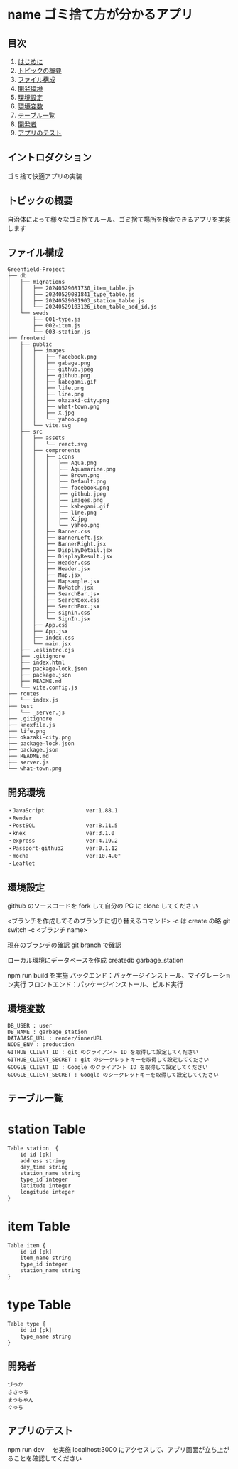 # name ゴミ捨て方が分かるアプリ

## 目次

1.  [はじめに](#introduction)
2.  [トピックの概要](#overview-of-topics)
3.  [ファイル構成](#ファイル構成)
4.  [開発環境](#開発環境)
5.  [環境設定](#環境設定)
6.  [環境変数](#環境変数)
7.  [テーブル一覧](#テーブル一覧)
8.  [開発者](#開発者)
9.  [アプリのテスト](#アプリのテスト)
<a id="introduction"></a>
## イントロダクション

ゴミ捨て快適アプリの実装
<a id="overview-of-topics"></a>
## トピックの概要

自治体によって様々なゴミ捨てルール、ゴミ捨て場所を検索できるアプリを実装します
<a id="ファイル構成"></a>
## ファイル構成
```
Greenfield-Project
├── db
│   ├── migrations
│   │   ├── 20240529081730_item_table.js
│   │   ├── 20240529081841_type_table.js
│   │   ├── 20240529081903_station_table.js
│   │   └── 20240529103126_item_table_add_id.js
│   └── seeds
│       ├── 001-type.js
│       ├── 002-item.js
│       └── 003-station.js
├── frontend
│   ├── public
│   │   ├── images
│   │   │   ├── facebook.png
│   │   │   ├── gabage.png
│   │   │   ├── github.jpeg
│   │   │   ├── github.png
│   │   │   ├── kabegami.gif
│   │   │   ├── life.png
│   │   │   ├── line.png
│   │   │   ├── okazaki-city.png
│   │   │   ├── what-town.png
│   │   │   ├── X.jpg
│   │   │   └── yahoo.png
│   │   └── vite.svg
│   ├── src
│   │   ├── assets
│   │   │   └── react.svg
│   │   ├── compronents
│   │   │   ├── icons
│   │   │   │   ├── Aqua.png
│   │   │   │   ├── Aquamarine.png
│   │   │   │   ├── Brown.png
│   │   │   │   ├── Default.png
│   │   │   │   ├── facebook.png
│   │   │   │   ├── github.jpeg
│   │   │   │   ├── images.png
│   │   │   │   ├── kabegami.gif
│   │   │   │   ├── line.png
│   │   │   │   ├── X.jpg
│   │   │   │   └── yahoo.png
│   │   │   ├── Banner.css
│   │   │   ├── BannerLeft.jsx
│   │   │   ├── BannerRight.jsx
│   │   │   ├── DisplayDetail.jsx
│   │   │   ├── DisplayResult.jsx
│   │   │   ├── Header.css
│   │   │   ├── Header.jsx
│   │   │   ├── Map.jsx
│   │   │   ├── Mapsample.jsx
│   │   │   ├── NoMatch.jsx
│   │   │   ├── SearchBar.jsx
│   │   │   ├── SearchBox.css
│   │   │   ├── SearchBox.jsx
│   │   │   ├── signin.css
│   │   │   └── SignIn.jsx
│   │   ├── App.css
│   │   ├── App.jsx
│   │   ├── index.css
│   │   └── main.jsx
│   ├── .eslintrc.cjs
│   ├── .gitignore
│   ├── index.html
│   ├── package-lock.json
│   ├── package.json
│   ├── README.md
│   └── vite.config.js
├── routes
│   └── index.js
├── test
│   └── _server.js
├── .gitignore
├── knexfile.js
├── life.png
├── okazaki-city.png
├── package-lock.json
├── package.json
├── README.md
├── server.js
└── what-town.png
```
<a id="開発環境"></a>

## 開発環境
```
・JavaScript             ver:1.88.1
・Render
・PostSQL                ver:8.11.5
・knex                   ver:3.1.0
・express                ver:4.19.2
・Passport-github2       ver:0.1.12
・mocha                  ver:10.4.0"
・Leaflet                
```

<a id="環境設定"></a>

## 環境設定

github のソースコードを fork して自分の PC に clone してください

<ブランチを作成してそのブランチに切り替えるコマンド> -c は create の略
git switch -c <ブランチ name>

現在のブランチの確認
git branch で確認

ローカル環境にデータベースを作成
createdb garbage_station

npm run build を実施
バックエンド：パッケージインストール、マイグレーション実行
フロントエンド：パッケージインストール、ビルド実行

<a id="環境変数"></a>

## 環境変数

```
DB_USER : user
DB_NAME : garbage_station
DATABASE_URL : render/innerURL
NODE_ENV : production
GITHUB_CLIENT_ID : git のクライアント ID を取得して設定してください
GITHUB_CLIENT_SECRET : git のシークレットキーを取得して設定してください
GOOGLE_CLIENT_ID : Google のクライアント ID を取得して設定してください
GOOGLE_CLIENT_SECRET : Google のシークレットキーを取得して設定してください
```

<a id="テーブル一覧"></a>

## テーブル一覧

# station Table
```
Table station  {
    id id [pk]
    address string
    day_time string
    station_name string
    type_id integer
    latitude integer
    longitude integer
}
```

# item Table

```
Table item {
    id id [pk]
    item_name string
    type_id integer
    station_name string
}
```

# type Table

```
Table type {
    id id [pk]
    type_name string
}
```

<a id="開発者"></a>

## 開発者

```
づっか
ささっち
まっちゃん
ぐっち
```

## アプリのテスト

npm run dev 　を実施
localhost:3000 にアクセスして、アプリ画面が立ち上がることを確認してください


